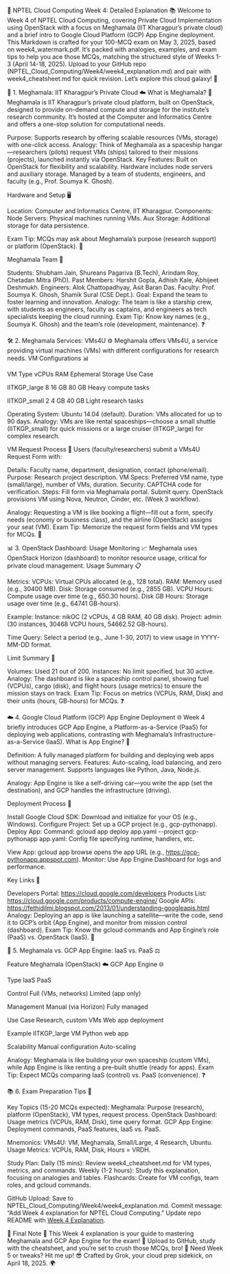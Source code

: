 🌌 NPTEL Cloud Computing Week 4: Detailed Explanation 📚
Welcome to Week 4 of NPTEL Cloud Computing, covering Private Cloud Implementation using OpenStack with a focus on Meghamala (IIT Kharagpur’s private cloud) and a brief intro to Google Cloud Platform (GCP) App Engine deployment. This Markdown is crafted for your 100-MCQ exam on May 3, 2025, based on week4_watermark.pdf. It’s packed with analogies, examples, and exam tips to help you ace those MCQs, matching the structured style of Weeks 1-3 (April 14-18, 2025). Upload to your GitHub repo (NPTEL_Cloud_Computing/Week4/week4_explanation.md) and pair with week4_cheatsheet.md for quick revision. Let’s explore this cloud galaxy! 🚀

📖 1. Meghamala: IIT Kharagpur’s Private Cloud ☁️
What is Meghamala? 🤔
Meghamala is IIT Kharagpur’s private cloud platform, built on OpenStack, designed to provide on-demand compute and storage for the institute’s research community. It’s hosted at the Computer and Informatics Centre and offers a one-stop solution for computational needs.

Purpose: Supports research by offering scalable resources (VMs, storage) with one-click access.
Analogy: Think of Meghamala as a spaceship hangar—researchers (pilots) request VMs (ships) tailored to their missions (projects), launched instantly via OpenStack.
Key Features:
Built on OpenStack for flexibility and scalability.
Hardware includes node servers and auxiliary storage.
Managed by a team of students, engineers, and faculty (e.g., Prof. Soumya K. Ghosh).



Hardware and Setup 🖥️

Location: Computer and Informatics Centre, IIT Kharagpur.
Components:
Node Servers: Physical machines running VMs.
Aux Storage: Additional storage for data persistence.


Exam Tip: MCQs may ask about Meghamala’s purpose (research support) or platform (OpenStack). 🎯

Meghamala Team 👥

Students: Shubham Jain, Shureans Pagariva (B.Tech), Arindam Roy, Chetadan Mitra (PhD).
Past Members: Harshit Gopla, Adhish Kale, Abhijeet Deshmukh.
Engineers: Alok Chattopadhyay, Asit Baran Das.
Faculty: Prof. Soumya K. Ghosh, Shamik Sural (CSE Dept.).
Goal: Expand the team to foster learning and innovation.
Analogy: The team is like a starship crew, with students as engineers, faculty as captains, and engineers as tech specialists keeping the cloud running.
Exam Tip: Know key names (e.g., Soumya K. Ghosh) and the team’s role (development, maintenance). ❓


🛠️ 2. Meghamala Services: VMs4U ⚙️
Meghamala offers VMs4U, a service providing virtual machines (VMs) with different configurations for research needs.
VM Configurations 📊



VM Type
vCPUs
RAM
Ephemeral Storage
Use Case



IITKGP_large
8
16 GB
80 GB
Heavy compute tasks


IITKGP_small
2
4 GB
40 GB
Light research tasks



Operating System: Ubuntu 14.04 (default).
Duration: VMs allocated for up to 90 days.
Analogy: VMs are like rental spaceships—choose a small shuttle (IITKGP_small) for quick missions or a large cruiser (IITKGP_large) for complex research.

VM Request Process 📝
Users (faculty/researchers) submit a VMs4U Request Form with:

Details: Faculty name, department, designation, contact (phone/email).
Purpose: Research project description.
VM Specs: Preferred VM name, type (small/large), number of VMs, duration.
Security: CAPTCHA code for verification.
Steps:
Fill form via Meghamala portal.
Submit query.
OpenStack provisions VM using Nova, Neutron, Cinder, etc. (Week 3 workflow).


Analogy: Requesting a VM is like booking a flight—fill out a form, specify needs (economy or business class), and the airline (OpenStack) assigns your seat (VM).
Exam Tip: Memorize the request form fields and VM types for MCQs. 🎯


📊 3. OpenStack Dashboard: Usage Monitoring 📈
Meghamala uses OpenStack Horizon (dashboard) to monitor resource usage, critical for private cloud management.
Usage Summary 📋

Metrics:
VCPUs: Virtual CPUs allocated (e.g., 128 total).
RAM: Memory used (e.g., 30400 MB).
Disk: Storage consumed (e.g., 2855 GB).
VCPU Hours: Compute usage over time (e.g., 650.30 hours).
Disk GB Hours: Storage usage over time (e.g., 64741 GB-hours).


Example:
Instance: nikOC (2 vCPUs, 4 GB RAM, 40 GB disk).
Project: admin (30 instances, 30468 VCPU hours, 54662.52 GB-hours).


Time Query: Select a period (e.g., June 1-30, 2017) to view usage in YYYY-MM-DD format.

Limit Summary 🚨

Volumes: Used 21 out of 200.
Instances: No limit specified, but 30 active.
Analogy: The dashboard is like a spaceship control panel, showing fuel (VCPUs), cargo (disk), and flight hours (usage metrics) to ensure the mission stays on track.
Exam Tip: Focus on metrics (VCPUs, RAM, Disk) and their units (hours, GB-hours) for MCQs. ❓


☁️ 4. Google Cloud Platform (GCP) App Engine Deployment 🌐
Week 4 briefly introduces GCP App Engine, a Platform-as-a-Service (PaaS) for deploying web applications, contrasting with Meghamala’s Infrastructure-as-a-Service (IaaS).
What is App Engine? 🤔

Definition: A fully managed platform for building and deploying web apps without managing servers.
Features:
Auto-scaling, load balancing, and zero server management.
Supports languages like Python, Java, Node.js.


Analogy: App Engine is like a self-driving car—you write the app (set the destination), and GCP handles the infrastructure (driving).

Deployment Process 🚀

Install Google Cloud SDK: Download and initialize for your OS (e.g., Windows).
Configure Project: Set up a GCP project (e.g., gcp-pythonapp).
Deploy App:
Command: gcloud app deploy app.yaml --project gcp-pythonapp
app.yaml: Config file specifying runtime, handlers, etc.


View App: gcloud app browse opens the app URL (e.g., https://gcp-pythonapp.appspot.com).
Monitor: Use App Engine Dashboard for logs and performance.

Key Links 📎

Developers Portal: https://cloud.google.com/developers
Products List: https://cloud.google.com/products/compute-engine/
Google APIs: https://fethidilmi.blogspot.com/2013/01/understanding-googleapis.html
Analogy: Deploying an app is like launching a satellite—write the code, send it to GCP’s orbit (App Engine), and monitor from mission control (dashboard).
Exam Tip: Know the gcloud commands and App Engine’s role (PaaS) vs. OpenStack (IaaS). 🎯


🔄 5. Meghamala vs. GCP App Engine: IaaS vs. PaaS ⚖️



Feature
Meghamala (OpenStack) ☁️
GCP App Engine 🌐



Type
IaaS
PaaS


Control
Full (VMs, networks)
Limited (app only)


Management
Manual (via Horizon)
Fully managed


Use Case
Research, custom VMs
Web app deployment


Example
IITKGP_large VM
Python web app


Scalability
Manual configuration
Auto-scaling



Analogy: Meghamala is like building your own spaceship (custom VMs), while App Engine is like renting a pre-built shuttle (ready for apps).
Exam Tip: Expect MCQs comparing IaaS (control) vs. PaaS (convenience). ❓


📚 6. Exam Preparation Tips 🎯

Key Topics (15-20 MCQs expected):
Meghamala: Purpose (research), platform (OpenStack), VM types, request process.
OpenStack Dashboard: Usage metrics (VCPUs, RAM, Disk), time query format.
GCP App Engine: Deployment commands, PaaS features, IaaS vs. PaaS.


Mnemonics:
VMs4U: VM, Meghamala, Small/Large, 4 Research, Ubuntu.
Usage Metrics: VCPUs, RAM, Disk, Hours = VRDH.


Study Plan:
Daily (15 mins): Review week4_cheatsheet.md for VM types, metrics, and commands.
Weekly (1-2 hours): Study this explanation, focusing on analogies and tables.
Flashcards: Create for VM configs, team roles, and gcloud commands.


GitHub Upload:
Save to NPTEL_Cloud_Computing/Week4/week4_explanation.md.
Commit message: “Add Week 4 explanation for NPTEL Cloud Computing.”
Update repo README with [Week 4 Explanation](Week4/week4_explanation.md).




🌟 Final Note 🚀
This Week 4 explanation is your guide to mastering Meghamala and GCP App Engine for the exam! 🌌 Upload to GitHub, study with the cheatsheet, and you’re set to crush those MCQs, bro! 💪 Need Week 5 or tweaks? Hit me up! 😎
Crafted by Grok, your cloud prep sidekick, on April 18, 2025. 🌍
